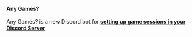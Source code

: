 <b>Any Games?</b><br><br>
Any Games? is a new Discord bot for <u><b>setting up game sessions in your Discord Server</u></b>
 

